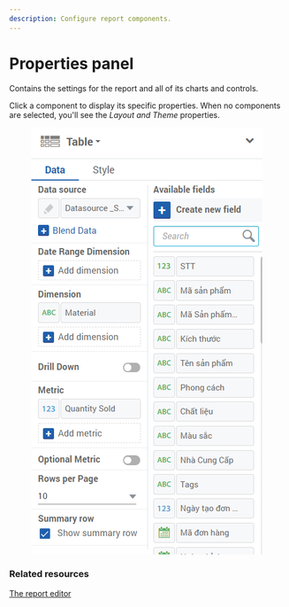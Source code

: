 ```yaml
---
description: Configure report components.
---
```


# Properties panel

Contains the settings for the report and all of its charts and controls.

Click a component to display its specific properties. When no components are selected, you'll see the _Layout and Theme_ properties.

<figure><img src="../../../.gitbook/assets/image (1671).png" alt=""><figcaption></figcaption></figure>

### Related resources <a href="#related-resources" id="related-resources"></a>

[The report editor](broken-reference)
